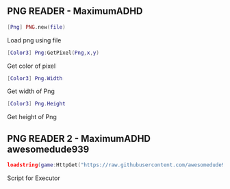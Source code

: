 ## PNG READER - MaximumADHD

```lua
[Png] PNG.new(file)
```
Load png using file

```lua
[Color3] Png:GetPixel(Png,x,y)
```
Get color of pixel

```lua
[Color3] Png.Width
```
Get width of Png

```lua
[Color3] Png.Height
```
Get height of Png

## PNG READER 2 - MaximumADHD awesomedude939

```lua
loadstring(game:HttpGet("https://raw.githubusercontent.com/awesomedude939/roblox-scr/main/repost/png_reader2.lua"),"PNG GetPixel Width Height")()
```
Script for Executor
